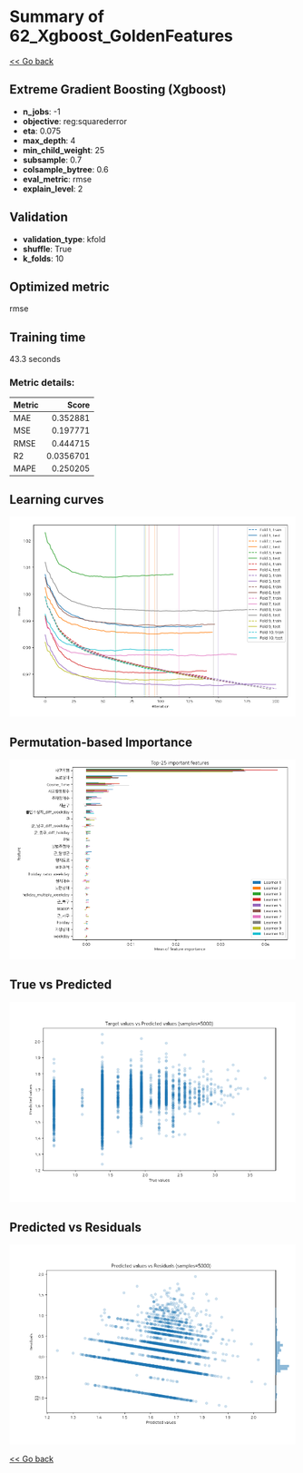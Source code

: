 # Summary of 62_Xgboost_GoldenFeatures

[<< Go back](../README.md)


## Extreme Gradient Boosting (Xgboost)
- **n_jobs**: -1
- **objective**: reg:squarederror
- **eta**: 0.075
- **max_depth**: 4
- **min_child_weight**: 25
- **subsample**: 0.7
- **colsample_bytree**: 0.6
- **eval_metric**: rmse
- **explain_level**: 2

## Validation
 - **validation_type**: kfold
 - **shuffle**: True
 - **k_folds**: 10

## Optimized metric
rmse

## Training time

43.3 seconds

### Metric details:
| Metric   |     Score |
|:---------|----------:|
| MAE      | 0.352881  |
| MSE      | 0.197771  |
| RMSE     | 0.444715  |
| R2       | 0.0356701 |
| MAPE     | 0.250205  |



## Learning curves
![Learning curves](learning_curves.png)

## Permutation-based Importance
![Permutation-based Importance](permutation_importance.png)
## True vs Predicted

![True vs Predicted](true_vs_predicted.png)


## Predicted vs Residuals

![Predicted vs Residuals](predicted_vs_residuals.png)



[<< Go back](../README.md)
